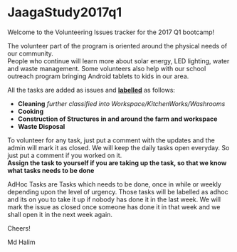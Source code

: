 # JaagaStudy2017q1

Welcome to the Volunteering Issues tracker for the 2017 Q1 bootcamp!

The volunteer part of the program is oriented around the physical needs of our community.  
People who continue will learn more about solar energy, LED lighting, water and waste management. Some volunteers also help with our school outreach program bringing Android tablets to kids in our area.
  
   
All the tasks are added as issues and <a href="https://github.com/mdhalim/JaagaStudy2017q1/labels"><b>labelled</b><a> as follows:
<ul class="added rich-diff-level-zero"> <li class="rich-diff-level-one">
<b>Cleaning</b> <i>further classified into Workspace/KitchenWorks/Washrooms</i> </li>
<li class="rich-diff-level-one"><b>Cooking</b></li> 
<li class="rich-diff-level-one"><b>Construction of Structures in and around the farm and workspace</b></li> 
<li class="rich-diff-level-one"><b>Waste Disposal</b></li> </ul>  
  
To volunteer for any task, just put a comment with the updates and the admin will mark it as closed. We will keep the daily tasks open everyday. So just put a comment if you worked on it.  
<b>Assign the task to yourself if you are taking up the task, so that we know what tasks needs to be done</b>

AdHoc Tasks are Tasks which needs to be done, once in while or weekly depending upon the level of urgency. Those tasks will be labelled as adhoc and its on you to take it up if nobody has done it in the last week. We will mark the issue as closed once someone has done it in that week and we shall open it in the next week again.

Cheers!

Md Halim
